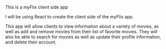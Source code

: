 This is a myFlix client side app

I will be using React to create the client side of the myFlix app.


This app will allow clients to view information about a variety of movies, 
as well as add and remove movies from their list of favorite movies.
They will also be able to search for movies as well as update their profile 
information, and delete their account. 